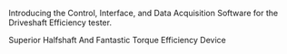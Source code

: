 Introducing the Control, Interface, and Data Acquisition Software for the Driveshaft Efficiency tester.

Superior
Halfshaft
And
Fantastic
Torque
Efficiency
Device

